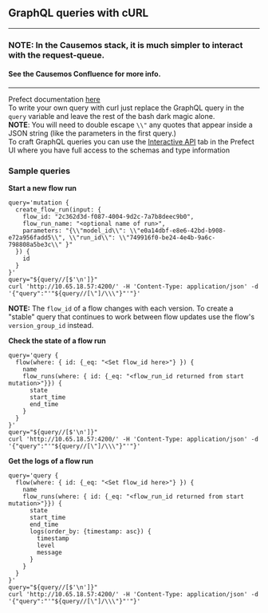 ## GraphQL queries with cURL
---
### **NOTE: In the Causemos stack, it is much simpler to interact with the request-queue**.
#### See the Causemos Confluence for more info.
---

Prefect documentation [here](https://docs.prefect.io/orchestration/concepts/api.html)  
To write your own query with curl just replace the GraphQL query in the `query` variable and leave the rest of the bash dark magic alone.  
**NOTE**: You will need to double escape `\\"` any quotes that appear inside a JSON string (like the parameters in the first query.)  
To craft GraphQL queries you can use the [Interactive API](http://10.65.18.57:8080/default/api) tab in the Prefect UI where you have full access to the schemas and type information

### Sample queries

**Start a new flow run**
```
query='mutation {
  create_flow_run(input: {
    flow_id: "2c362d3d-f087-4004-9d2c-7a7b8deec9b0",
    flow_run_name: "<optional name of run>",
    parameters: "{\\"model_id\\": \\"e0a14dbf-e8e6-42bd-b908-e72a956fadd5\\", \\"run_id\\": \\"749916f0-be24-4e4b-9a6c-798808a5be3c\\" }"
  }) {
    id
  }
}'
query="${query//[$'\n']}"
curl 'http://10.65.18.57:4200/' -H 'Content-Type: application/json' -d '{"query":"'"${query//[\"]/\\\"}"'"}'
```
**NOTE:** The `flow_id` of a flow changes with each version. To create a "stable" query that continues to work between flow updates use the flow's `version_group_id` instead.

**Check the state of a flow run**
```
query='query {
  flow(where: { id: {_eq: "<Set flow_id here>"} }) {
    name
    flow_runs(where: { id: {_eq: "<flow_run_id returned from start mutation>"}}) {
      state
      start_time
      end_time
    }
  }
}'
query="${query//[$'\n']}"
curl 'http://10.65.18.57:4200/' -H 'Content-Type: application/json' -d '{"query":"'"${query//[\"]/\\\"}"'"}'
```

**Get the logs of a flow run**
```
query='query {
  flow(where: { id: {_eq: "<Set flow_id here>"} }) {
    name
    flow_runs(where: { id: {_eq: "<flow_run_id returned from start mutation>"}}) {
      state
      start_time
      end_time
      logs(order_by: {timestamp: asc}) {
        timestamp
        level
        message
      }
    }
  }
}'
query="${query//[$'\n']}"
curl 'http://10.65.18.57:4200/' -H 'Content-Type: application/json' -d '{"query":"'"${query//[\"]/\\\"}"'"}'
```